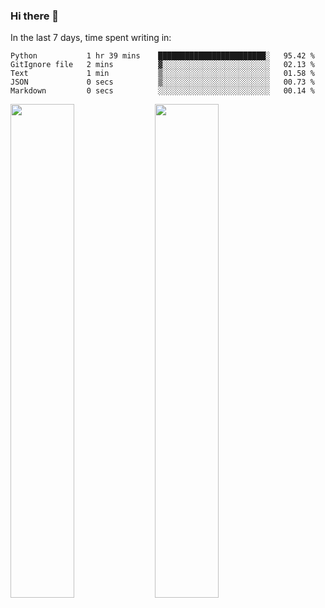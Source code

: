 ### Hi there 👋

In the last 7 days, time spent writing in:

<!--START_SECTION:waka-->

```text
Python           1 hr 39 mins    ████████████████████████░   95.42 %
GitIgnore file   2 mins          ▓░░░░░░░░░░░░░░░░░░░░░░░░   02.13 %
Text             1 min           ▒░░░░░░░░░░░░░░░░░░░░░░░░   01.58 %
JSON             0 secs          ▒░░░░░░░░░░░░░░░░░░░░░░░░   00.73 %
Markdown         0 secs          ░░░░░░░░░░░░░░░░░░░░░░░░░   00.14 %
```

<!--END_SECTION:waka-->

<img src="https://wakatime.com/share/@jimtje/5d0c92de-08f8-4a72-8f2f-6a9693d1e318.svg" width=45% height=45%> <img src="https://wakatime.com/share/@jimtje/501498ae-bda5-4da7-a89d-b40bcdd5556d.svg" width=45% height=45%>
